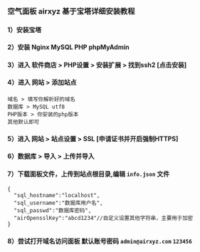 ### 空气面板 airxyz 基于宝塔详细安装教程

#### 1）安装宝塔
#### 2）安装 Nginx MySQL PHP phpMyAdmin
#### 3）进入 软件商店 > PHP设置 > 安装扩展 > 找到ssh2 [点击安装]
#### 4）进入 网站 > 添加站点 
```
域名 > 填写你解析好的域名
数据库 > MySQL utf8
PHP版本 > 你安装的php版本
其他默认即可
```
#### 5）进入 网站 > 站点设置 > SSL [申请证书并开启强制HTTPS]
#### 6）数据库 > 导入 > 上传并导入
#### 7）下载面板文件，上传到站点根目录,编辑 ```info.json``` 文件
```
{
  "sql_hostname":"localhost",
  "sql_username":"数据库用户名",
  "sql_passwd":"数据库密码",
  "airOpensslKey":"abcd1234"//自定义设置其他字符串，主要用于加密
}
```
#### 8）尝试打开域名访问面板 默认账号密码 ```admin@airxyz.com``` ```123456```



